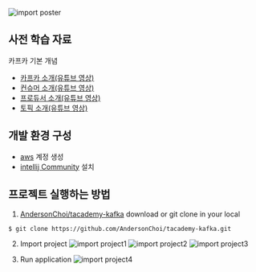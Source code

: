 ![import poster](https://raw.githubusercontent.com/AndersonChoi/tacademy-kafka/master/image/poster.png)

## 사전 학습 자료

카프카 기본 개념
- [카프카 소개(유튜브 영상)](https://www.youtube.com/watch?v=waw0XXNX-uQ)
- [컨슈머 소개(유튜브 영상)](https://www.youtube.com/watch?v=rBVCvv9skT4)
- [프로듀서 소개(유튜브 영상)](https://www.youtube.com/watch?v=aAu0FE3nvbk)
- [토픽 소개(유튜브 영상)](https://www.youtube.com/watch?v=7QfEpRTRdIQ)

## 개발 환경 구성

- [aws](https://aws.amazon.com/ko/) 계정 생성
- [intellij Community](https://www.jetbrains.com/ko-kr/idea/download) 설치

## 프로젝트 실행하는 방법

1. [AndersonChoi/tacademy-kafka](https://github.com/AndersonChoi/tacademy-kafka) download or git clone in your local
```
$ git clone https://github.com/AndersonChoi/tacademy-kafka.git
```

2. Import project
![import project1](https://raw.githubusercontent.com/AndersonChoi/tacademy-kafka/master/image/image01.png)
![import project2](https://raw.githubusercontent.com/AndersonChoi/tacademy-kafka/master/image/image02.png)
![import project3](https://raw.githubusercontent.com/AndersonChoi/tacademy-kafka/master/image/image03.png)

3. Run application
![import project4](https://raw.githubusercontent.com/AndersonChoi/tacademy-kafka/master/image/image04.png)

